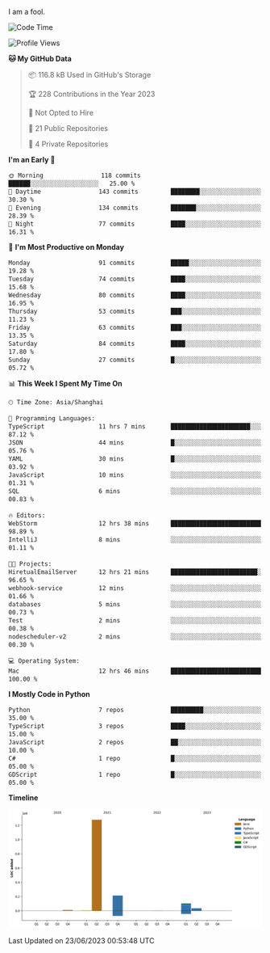 I am a fool.

<!--START_SECTION:waka-->
![Code Time](http://img.shields.io/badge/Code%20Time-497%20hrs%2037%20mins-blue)

![Profile Views](http://img.shields.io/badge/Profile%20Views-3-blue)

**🐱 My GitHub Data** 

> 📦 116.8 kB Used in GitHub's Storage 
 > 
> 🏆 228 Contributions in the Year 2023
 > 
> 🚫 Not Opted to Hire
 > 
> 📜 21 Public Repositories 
 > 
> 🔑 4 Private Repositories 
 > 
**I'm an Early 🐤** 

```text
🌞 Morning                118 commits         ██████░░░░░░░░░░░░░░░░░░░   25.00 % 
🌆 Daytime                143 commits         ████████░░░░░░░░░░░░░░░░░   30.30 % 
🌃 Evening                134 commits         ███████░░░░░░░░░░░░░░░░░░   28.39 % 
🌙 Night                  77 commits          ████░░░░░░░░░░░░░░░░░░░░░   16.31 % 
```
📅 **I'm Most Productive on Monday** 

```text
Monday                   91 commits          █████░░░░░░░░░░░░░░░░░░░░   19.28 % 
Tuesday                  74 commits          ████░░░░░░░░░░░░░░░░░░░░░   15.68 % 
Wednesday                80 commits          ████░░░░░░░░░░░░░░░░░░░░░   16.95 % 
Thursday                 53 commits          ███░░░░░░░░░░░░░░░░░░░░░░   11.23 % 
Friday                   63 commits          ███░░░░░░░░░░░░░░░░░░░░░░   13.35 % 
Saturday                 84 commits          ████░░░░░░░░░░░░░░░░░░░░░   17.80 % 
Sunday                   27 commits          █░░░░░░░░░░░░░░░░░░░░░░░░   05.72 % 
```


📊 **This Week I Spent My Time On** 

```text
🕑︎ Time Zone: Asia/Shanghai

💬 Programming Languages: 
TypeScript               11 hrs 7 mins       ██████████████████████░░░   87.12 % 
JSON                     44 mins             █░░░░░░░░░░░░░░░░░░░░░░░░   05.76 % 
YAML                     30 mins             █░░░░░░░░░░░░░░░░░░░░░░░░   03.92 % 
JavaScript               10 mins             ░░░░░░░░░░░░░░░░░░░░░░░░░   01.31 % 
SQL                      6 mins              ░░░░░░░░░░░░░░░░░░░░░░░░░   00.83 % 

🔥 Editors: 
WebStorm                 12 hrs 38 mins      █████████████████████████   98.89 % 
IntelliJ                 8 mins              ░░░░░░░░░░░░░░░░░░░░░░░░░   01.11 % 

🐱‍💻 Projects: 
HiretualEmailServer      12 hrs 21 mins      ████████████████████████░   96.65 % 
webhook-service          12 mins             ░░░░░░░░░░░░░░░░░░░░░░░░░   01.66 % 
databases                5 mins              ░░░░░░░░░░░░░░░░░░░░░░░░░   00.73 % 
Test                     2 mins              ░░░░░░░░░░░░░░░░░░░░░░░░░   00.38 % 
nodescheduler-v2         2 mins              ░░░░░░░░░░░░░░░░░░░░░░░░░   00.30 % 

💻 Operating System: 
Mac                      12 hrs 46 mins      █████████████████████████   100.00 % 
```

**I Mostly Code in Python** 

```text
Python                   7 repos             █████████░░░░░░░░░░░░░░░░   35.00 % 
TypeScript               3 repos             ████░░░░░░░░░░░░░░░░░░░░░   15.00 % 
JavaScript               2 repos             ██░░░░░░░░░░░░░░░░░░░░░░░   10.00 % 
C#                       1 repo              █░░░░░░░░░░░░░░░░░░░░░░░░   05.00 % 
GDScript                 1 repo              █░░░░░░░░░░░░░░░░░░░░░░░░   05.00 % 
```



**Timeline**

![Lines of Code chart](https://raw.githubusercontent.com/VeejaLiu/VeejaLiu/master/assets/bar_graph.png)


 Last Updated on 23/06/2023 00:53:48 UTC
<!--END_SECTION:waka-->

